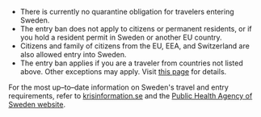- There is currently no quarantine obligation for travelers entering Sweden.
- The entry ban does not apply to citizens or permanent residents, or if you hold a resident permit in Sweden or another EU country.
- Citizens and family of citizens from the EU, EEA, and Switzerland are also allowed entry into Sweden.
- The entry ban applies if you are a traveler from countries not listed above. Other exceptions may apply. Visit [this page](https://www.krisinformation.se/en/hazards-and-risks/disasters-and-incidents/2020/official-information-on-the-new-coronavirus/travel-restrictions) for details.

For the most up–to–date information on Sweden's travel and entry requirements, refer to [krisinformation.se](https://www.krisinformation.se/en/hazards-and-risks/disasters-and-incidents/2020/official-information-on-the-new-coronavirus/visiting-sweden-during-the-covid-19-pandemic) and the [Public Health Agency of Sweden website](https://www.folkhalsomyndigheten.se/the-public-health-agency-of-sweden/communicable-disease-control/covid-19/travel-to-and-from-sweden/).
